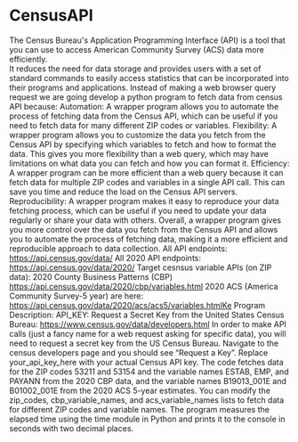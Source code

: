 # CensusAPI
The Census Bureau's Application Programming Interface (API) is a tool that you can use to access
American Community Survey (ACS) data more efficiently.  
It reduces the need for data storage and provides users with a set of standard commands to easily 
access statistics that can be incorporated into their programs and applications.
Instead of making a web browser query request we are going develop a python program to fetch data from census API because:
Automation: A wrapper program allows you to automate the process of fetching data from the Census API, which can be useful
if you need to fetch data for many different ZIP codes or variables.
Flexibility: A wrapper program allows you to customize the data you fetch from the Census API by specifying which variables
to fetch and how to format the data. This gives you more flexibility than a web query, which may have limitations on what data
you can fetch and how you can format it.
Efficiency: A wrapper program can be more efficient than a web query because it can fetch data for multiple ZIP codes and
variables in a single API call. This can save you time and reduce the load on the Census API servers.
Reproducibility: A wrapper program makes it easy to reproduce your data fetching process,
which can be useful if you need to update your data regularly or share your data with others.
Overall, a wrapper program gives you more control over the data you fetch from the Census API and allows
you to automate the process of fetching data, making it a more efficient and reproducible approach to data collection.
All API endpoints: https://api.census.gov/data/
All 2020 API endpoints: https://api.census.gov/data/2020/
Target cesnsus variable APIs (on ZIP data):
2020 County Business Patterns (CBP) https://api.census.gov/data/2020/cbp/variables.html
2020 ACS (America Community Survey-5 year) are here: https://api.census.gov/data/2020/acs/acs5/variables.htmlKe
Program Description:
API_KEY:
Request a Secret Key from the United States Census Bureau: https://www.census.gov/data/developers.html
In order to make API calls (just a fancy name for a web request asking for specific data), you will need to request a secret key from the US Census Bureau. Navigate to the census developers page and you should see “Request a Key”.
Replace your_api_key_here with your actual Census API key. The code fetches data for the ZIP codes 53211 and 53154 and the variable names ESTAB, EMP, and PAYANN from the 2020 CBP data, and the variable names B19013_001E and B01002_001E from the 2020 ACS 5-year estimates. You can modify the zip_codes, cbp_variable_names, and acs_variable_names lists to fetch data for different ZIP codes and variable names.
The program measures the elapsed time using the time module in Python and prints it to the console in seconds with two decimal places.
